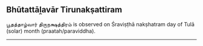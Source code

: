 ## Bhūtattāḽavār Tirunakṣattiram
பூதத்தாழ்வார் திருநக்ஷத்திரம் is observed on Śraviṣṭhā nakṣhatram day of Tulā (solar) month (praatah/paraviddha).



---
